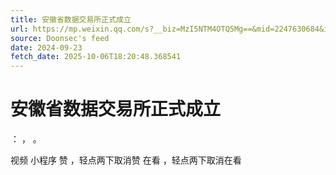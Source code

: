 ```yaml
---
title: 安徽省数据交易所正式成立
url: https://mp.weixin.qq.com/s?__biz=MzI5NTM4OTQ5Mg==&mid=2247630684&idx=2&sn=3ec8efa797a5ac8a90dbfe85d578357e
source: Doonsec's feed
date: 2024-09-23
fetch_date: 2025-10-06T18:20:48.368541
---
```


# 安徽省数据交易所正式成立

：
，
。

视频
小程序
赞
，轻点两下取消赞
在看
，轻点两下取消在看